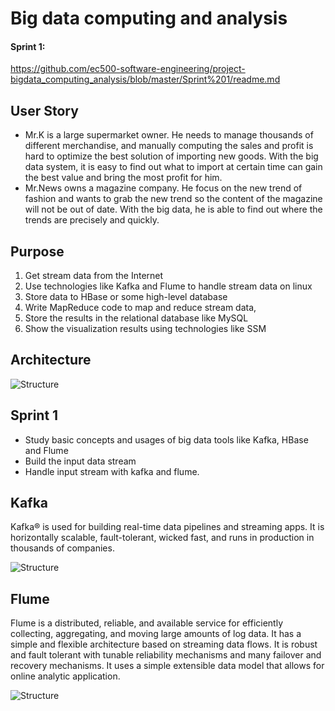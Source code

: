 # Big data computing and analysis

#### Sprint 1:

https://github.com/ec500-software-engineering/project-bigdata_computing_analysis/blob/master/Sprint%201/readme.md

## User Story

- Mr.K is a large supermarket owner. He needs to manage thousands of different merchandise, and manually computing the sales and profit is hard to optimize the best solution of importing new goods. With the big data system, it is easy to find out what to import at certain time can gain the best value and bring the most profit for him.
- Mr.News owns a magazine company. He focus on the new trend of fashion and wants to grab the new trend so the content of the magazine will not be out of date. With the big data, he is able to find out where the trends are precisely and quickly.

## Purpose

1. Get stream data from the Internet
2. Use technologies like Kafka and Flume to handle stream data on linux
3. Store data to HBase or some high-level database
4. Write MapReduce code to map and reduce stream data, 
5. Store the results in the relational database like MySQL
6. Show the visualization results using technologies like SSM

## Architecture

![Structure](https://github.com/ec500-software-engineering/project-bigdata_computing_analysis/blob/master/documentation/readme/structure.png)


## Sprint 1

- Study basic concepts and usages of big data tools like Kafka, HBase and Flume 
- Build the input data stream 
- Handle input stream with kafka and flume.

## Kafka

Kafka® is used for building real-time data pipelines and streaming apps. It is horizontally scalable, fault-tolerant, wicked fast, and runs in production in thousands of companies.

![Structure](https://github.com/ec500-software-engineering/project-bigdata_computing_analysis/blob/master/documentation/readme/kafka-apis.png)

## Flume

Flume is a distributed, reliable, and available service for efficiently collecting, aggregating, and moving large amounts of log data. It has a simple and flexible architecture based on streaming data flows. It is robust and fault tolerant with tunable reliability mechanisms and many failover and recovery mechanisms. It uses a simple extensible data model that allows for online analytic application.

![Structure](https://github.com/ec500-software-engineering/project-bigdata_computing_analysis/blob/master/documentation/readme/flume.png)
